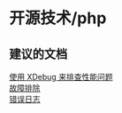 <properties
    pageTitle="开源技术/php"
    description="开源技术/php"
    service="microsoft.web"
    resource="sites"
    authors="aashu"
    displayOrder=""
    selfHelpType="generic"
    supportTopicIds="32444083"
    resourceTags=""
    productPesIds="14748"
    cloudEnvironments="public"
/>


# 开源技术/php

## **建议的文档**
[使用 XDebug 来排查性能问题](https://blogs.msdn.microsoft.com/waws/2014/04/04/troubleshooting-php-performance-in-microsoft-azure-web-sites-with-xdebug/)<br>
[故障排除](https://blogs.msdn.microsoft.com/azureossds/tag/php-troubleshooting/)<br>
[错误日志](https://blogs.msdn.microsoft.com/azureossds/2015/04/15/info-about-php-fatal-error-and-error-log-on-azure-website/)



<!--HONumber=Jul16_HO4-->


